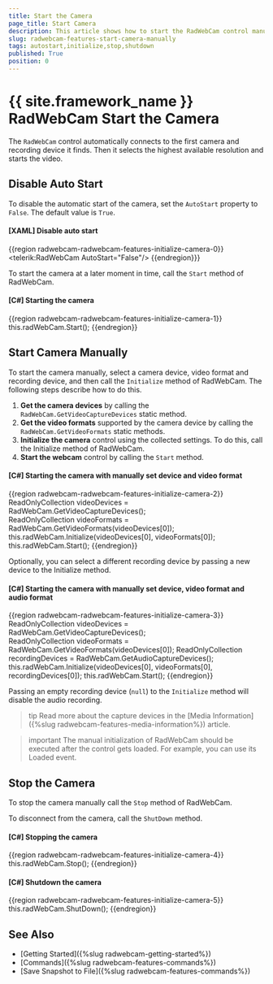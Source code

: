 ```yaml
---
title: Start the Camera
page_title: Start Camera
description: This article shows how to start the RadWebCam control manually by selecting a camera, video format and recording device.
slug: radwebcam-features-start-camera-manually
tags: autostart,initialize,stop,shutdown
published: True
position: 0
---
```


# {{ site.framework_name }} RadWebCam Start the Camera

The `RadWebCam` control automatically connects to the first camera and recording device it finds. Then it selects the highest available resolution and starts the video.

## Disable Auto Start

To disable the automatic start of the camera, set the `AutoStart` property to `False`. The default value is `True`.

#### __[XAML] Disable auto start__
{{region radwebcam-radwebcam-features-initialize-camera-0}}
	<telerik:RadWebCam AutoStart="False"/>
{{endregion}}}

To start the camera at a later moment in time, call the `Start` method of RadWebCam.

#### __[C#] Starting the camera__
{{region radwebcam-radwebcam-features-initialize-camera-1}}
	this.radWebCam.Start();
{{endregion}}

## Start Camera Manually

To start the camera manually, select a camera device, video format and recording device, and then call the `Initialize` method of RadWebCam. The following steps describe how to do this.

1. __Get the camera devices__ by calling the `RadWebCam.GetVideoCaptureDevices` static method.
2. __Get the video formats__ supported by the camera device by calling the `RadWebCam.GetVideoFormats` static methods.
3. __Initialize the camera__ control using the collected settings. To do this, call the Initialize method of RadWebCam.
4. __Start the webcam__ control by calling the `Start` method.

#### __[C#] Starting the camera with manually set device and video format__
{{region radwebcam-radwebcam-features-initialize-camera-2}}
	ReadOnlyCollection<MediaFoundationDeviceInfo> videoDevices = RadWebCam.GetVideoCaptureDevices();            
	ReadOnlyCollection<MediaFoundationVideoFormatInfo> videoFormats = RadWebCam.GetVideoFormats(videoDevices[0]);
	this.radWebCam.Initialize(videoDevices[0], videoFormats[0]);
	this.radWebCam.Start();
{{endregion}}

Optionally, you can select a different recording device by passing a new device to the Initialize method.

#### __[C#] Starting the camera with manually set device, video format and audio format__
{{region radwebcam-radwebcam-features-initialize-camera-3}}
	ReadOnlyCollection<MediaFoundationDeviceInfo> videoDevices = RadWebCam.GetVideoCaptureDevices();            
	ReadOnlyCollection<MediaFoundationVideoFormatInfo> videoFormats = RadWebCam.GetVideoFormats(videoDevices[0]);
	ReadOnlyCollection<MediaFoundationDeviceInfo> recordingDevices = RadWebCam.GetAudioCaptureDevices();
	this.radWebCam.Initialize(videoDevices[0], videoFormats[0], recordingDevices[0]);
	this.radWebCam.Start();
{{endregion}}

Passing an empty recording device (`null`) to the `Initialize` method will disable the audio recording.

>tip Read more about the capture devices in the [Media Information]({%slug radwebcam-features-media-information%}) article.

>important The manual initialization of RadWebCam should be executed after the control gets loaded. For example, you can use its Loaded event.

## Stop the Camera

To stop the camera manually call the `Stop` method of RadWebCam. 

To disconnect from the camera, call the `ShutDown` method.

#### __[C#] Stopping the camera__
{{region radwebcam-radwebcam-features-initialize-camera-4}}
	this.radWebCam.Stop();
{{endregion}}
	
#### __[C#] Shutdown the camera__
{{region radwebcam-radwebcam-features-initialize-camera-5}}
	this.radWebCam.ShutDown();
{{endregion}}

## See Also  
* [Getting Started]({%slug radwebcam-getting-started%})
* [Commands]({%slug radwebcam-features-commands%})
* [Save Snapshot to File]({%slug radwebcam-features-commands%})
